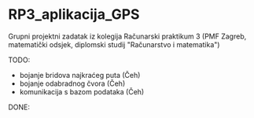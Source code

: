 # RP3_aplikacija_GPS
Grupni projektni zadatak iz kolegija Računarski praktikum 3 (PMF Zagreb, matematički odsjek, diplomski studij "Računarstvo i matematika")

TODO:
  - bojanje bridova najkraćeg puta (Čeh)
  - bojanje odabradnog čvora (Čeh)
  - komunikacija s bazom podataka (Čeh)

DONE: